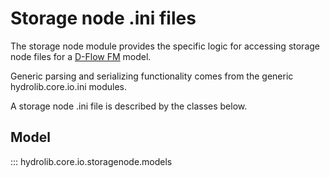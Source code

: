 # Storage node .ini files
The storage node module provides the specific logic for accessing storage node files
for a [D-Flow FM](glossary.md#d-flow-fm) model.

Generic parsing and serializing functionality comes from the generic hydrolib.core.io.ini modules.

A storage node .ini file is described by the classes below.

## Model

::: hydrolib.core.io.storagenode.models